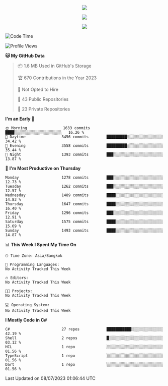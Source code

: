 <p align="center">
  <a href="say-hi.gif"> 
    <img align="center" src="say-hi.gif"/>
  </a>
</p>
<p align="center">
  <a href="https://github.com/htthinh1999">
    <img align="center" src="https://github-readme-stats-kappa-pink.vercel.app/api?username=htthinh1999&show_icons=true&count_private=true&theme=dracula"/>
  </a>
</p>
<p align="center">
  <a href="https://github.com/htthinh1999">
    <img src="https://github-readme-stats-kappa-pink.vercel.app/api/top-langs/?username=htthinh1999&layout=compact&langs_count=6&count_private=true&hide=tsql,hlsl,glsl,shaderlab&theme=dracula"/>
  </a>
</p>

<!--START_SECTION:waka-->
![Code Time](http://img.shields.io/badge/Code%20Time-0%20secs-blue)

![Profile Views](http://img.shields.io/badge/Profile%20Views-0-blue)

**🐱 My GitHub Data** 

> 📦 1.6 MB Used in GitHub's Storage 
 > 
> 🏆 670 Contributions in the Year 2023
 > 
> 🚫 Not Opted to Hire
 > 
> 📜 43 Public Repositories 
 > 
> 🔑 23 Private Repositories 
 > 
**I'm an Early 🐤** 

```text
🌞 Morning                1633 commits        ████░░░░░░░░░░░░░░░░░░░░░   16.26 % 
🌆 Daytime                3456 commits        █████████░░░░░░░░░░░░░░░░   34.42 % 
🌃 Evening                3558 commits        █████████░░░░░░░░░░░░░░░░   35.44 % 
🌙 Night                  1393 commits        ███░░░░░░░░░░░░░░░░░░░░░░   13.87 % 
```
📅 **I'm Most Productive on Thursday** 

```text
Monday                   1278 commits        ███░░░░░░░░░░░░░░░░░░░░░░   12.73 % 
Tuesday                  1262 commits        ███░░░░░░░░░░░░░░░░░░░░░░   12.57 % 
Wednesday                1489 commits        ████░░░░░░░░░░░░░░░░░░░░░   14.83 % 
Thursday                 1647 commits        ████░░░░░░░░░░░░░░░░░░░░░   16.40 % 
Friday                   1296 commits        ███░░░░░░░░░░░░░░░░░░░░░░   12.91 % 
Saturday                 1575 commits        ████░░░░░░░░░░░░░░░░░░░░░   15.69 % 
Sunday                   1493 commits        ████░░░░░░░░░░░░░░░░░░░░░   14.87 % 
```


📊 **This Week I Spent My Time On** 

```text
🕑︎ Time Zone: Asia/Bangkok

💬 Programming Languages: 
No Activity Tracked This Week

🔥 Editors: 
No Activity Tracked This Week

🐱‍💻 Projects: 
No Activity Tracked This Week

💻 Operating System: 
No Activity Tracked This Week
```

**I Mostly Code in C#** 

```text
C#                       27 repos            ███████████░░░░░░░░░░░░░░   42.19 % 
Shell                    2 repos             █░░░░░░░░░░░░░░░░░░░░░░░░   03.12 % 
HCL                      1 repo              ░░░░░░░░░░░░░░░░░░░░░░░░░   01.56 % 
TypeScript               1 repo              ░░░░░░░░░░░░░░░░░░░░░░░░░   01.56 % 
Dart                     1 repo              ░░░░░░░░░░░░░░░░░░░░░░░░░   01.56 % 
```




 Last Updated on 08/07/2023 01:06:44 UTC
<!--END_SECTION:waka-->
